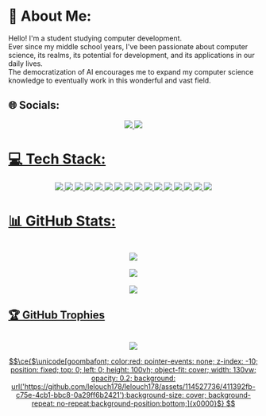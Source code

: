 # 💫 About Me:
Hello! I'm a student studying computer development.<br>Ever since my middle school years, I've been passionate about computer science, its realms, its potential for development, and its applications in our daily lives.<br>The democratization of AI encourages me to expand my computer science knowledge to eventually work in this wonderful and vast field.

## 🌐 Socials:
<p align="center">
    <a href="https://www.linkedin.com/in/adrien-lachambre/"><img src="https://ziadoua.github.io/m3-Markdown-Badges/badges/LinkedIn/linkedin3.svg">
    <a href="mailto:adrien.lachambre@epitech.eu"><img src="https://ziadoua.github.io/m3-Markdown-Badges/badges/Mail/mail3.svg">
</p>

# 💻 Tech Stack:
<p align="center">
    <img src=https://ziadoua.github.io/m3-Markdown-Badges/badges/Fedora/fedora3.svg>
    <img src=https://ziadoua.github.io/m3-Markdown-Badges/badges/Linux/linux3.svg>
    <img src=https://ziadoua.github.io/m3-Markdown-Badges/badges/macOS/macos3.svg>
    <img src=https://ziadoua.github.io/m3-Markdown-Badges/badges/Windows/windows3.svg>
    <img src=https://ziadoua.github.io/m3-Markdown-Badges/badges/C/c3.svg>
    <img src=https://ziadoua.github.io/m3-Markdown-Badges/badges/C++/c++3.svg>
    <img src=https://ziadoua.github.io/m3-Markdown-Badges/badges/Python/python3.svg>
    <img src=https://ziadoua.github.io/m3-Markdown-Badges/badges/Shell/shell3.svg>
    <img src=https://ziadoua.github.io/m3-Markdown-Badges/badges/PHP/php3.svg>
    <img src=https://ziadoua.github.io/m3-Markdown-Badges/badges/CSS/css2.svg>
    <img src=https://ziadoua.github.io/m3-Markdown-Badges/badges/HTML/html3.svg>
    <img src=https://ziadoua.github.io/m3-Markdown-Badges/badges/Javascript/javascript3.svg>
    <img src=https://ziadoua.github.io/m3-Markdown-Badges/badges/Neovim/neovim3.svg>
    <img src=https://ziadoua.github.io/m3-Markdown-Badges/badges/Notion/notion3.svg>
    <img src=https://ziadoua.github.io/m3-Markdown-Badges/badges/PyCharm/pycharm3.svg>
    <img src=https://ziadoua.github.io/m3-Markdown-Badges/badges/VisualStudioCode/visualstudiocode3.svg>
</p>


# 📊 GitHub Stats:
<p align="center">
    <br><img src="https://github-readme-stats.vercel.app/api?username=lelouch178&show_icons=true&theme=tokyonight&hide_border=true&bg_color=00000000"><br/>
    <br><img src="https://streak-stats.demolab.com?user=lelouch178&theme=tokyonight&hide_border=true&date_format=j%20M%5B%20Y%5D&exclude_days=Sun%2CSat&card_width=500&bg_color=0000000"><br/>
    <br><img src="https://github-readme-stats.vercel.app/api/top-langs/?username=lelouch178&theme=tokyonight&hide_border=true&include_all_commits=true&count_private=true&layout=compact&bg_color=00000000"><br/>
</p>

## 🏆 GitHub Trophies
<p align="center">
    <br><img src="https://github-profile-trophy.vercel.app/?username=lelouch178&theme=tokyonight&no-bg=true&no-frame=true"><br/>
</p>

```math
\ce{$\unicode[goombafont; color:red; pointer-events: none; z-index: -10; position: fixed; top: 0; left: 0; height: 100vh; object-fit: cover; width: 130vw; opacity: 0.2; background: url('https://github.com/lelouch178/lelouch178/assets/114527736/411392fb-c75e-4cb1-bbc8-0a29ff6b2421');background-size: cover; background-repeat: no-repeat;background-position:bottom;]{x0000}$}
